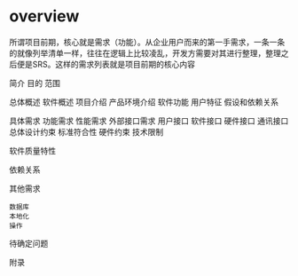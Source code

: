 
# overview

所谓项目前期，核心就是需求（功能）。从企业用户而来的第一手需求，一条一条的就像列举清单一样，往往在逻辑上比较凌乱，开发方需要对其进行整理，整理之后便是SRS。这样的需求列表就是项目前期的核心内容


简介
    目的
    范围

总体概述
    软件概述
        项目介绍
        产品环境介绍
    软件功能
    用户特征
    假设和依赖关系

具体需求
    功能需求
    性能需求
    外部接口需求
        用户接口
        软件接口
        硬件接口
        通讯接口
总体设计约束
    标准符合性
    硬件约束
    技术限制

软件质量特性

依赖关系

其他需求

    数据库
    本地化
    操作

待确定问题

附录